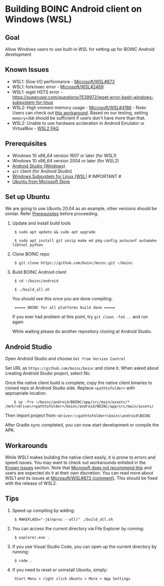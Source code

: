 # Building BOINC Android client on Windows (WSL)

## Goal

Allow Windows users to use built-in WSL for setting up for BOINC Android development

## Known Issues

* WSL1: Slow I/O performance - [Microsoft/WSL#873](https://github.com/Microsoft/WSL/issues/873)
* WSL1: fork/exec error - [Microsoft/WSL#2469](https://github.com/microsoft/WSL/issues/2469)
* WSL1: wget HSTS error - <https://superuser.com/questions/1539972/wget-error-bash-windows-subsystem-for-linux>
* WSL2: High vmmem memory usage - [Microsoft/WSL#4166](https://github.com/microsoft/WSL/issues/4166) - Note: Users can check out [this workaround](https://github.com/microsoft/WSL/issues/4166#issuecomment-526725261). Based on our testing, setting `memory=3GB` should be sufficient if users don't have more than that.
* WSL2: Unable to use hardware accleration in Android Emulator or VirtualBox - [WSL2 FAQ](https://docs.microsoft.com/en-us/windows/wsl/wsl2-faq#will-i-be-able-to-run-wsl-2-and-other-3rd-party-virtualization-tools-such-as-vmware-or-virtualbox)

## Prerequisites

* Windows 10 x86_64 version 1607 or later (for WSL1)
* Windows 10 x86_64 version 2004 or later (for WSL2)
* [Android Studio (Windows)](https://developer.android.com/studio#downloads)
* `git` client (for Android Studio)
* [Windows Subsystem for Linux (WSL)](https://docs.microsoft.com/en-us/windows/wsl/install-win10) # IMPORTANT #
* [Ubuntu from Microsoft Store](https://wiki.ubuntu.com/WSL#Installing_Ubuntu_on_WSL_via_the_Microsoft_Store_.28Recommended.29)

## Set up Ubuntu

We are going to use Ubuntu 20.04 as an example, other versions should be similar. Refer [Prerequisites](#Prerequisites) before proceeding.

1. Update and install build tools

        $ sudo apt update && sudo apt upgrade

        $ sudo apt install git unzip make m4 pkg-config autoconf automake libtool python

1. Clone BOINC repo

        $ git clone https://github.com/boinc/boinc.git ~/boinc

1. Build BOINC Android client

        $ cd ~/boinc/android

        $ ./build_all.sh

    You should see this once you are done compiling:

        ===== BOINC for all platforms build done =====

    If you ever had problem at this point, try `git clean -fxd ..` and run again
    
    While waiting please do another repository cloning at Android Studio.

## Android Studio

Open Android Studio and choose `Get from Version Control`

Set URL as `https://github.com/boinc/boinc` and clone it. When asked about creating Android Studio project, select No.

Once the native client build is complete, copy the native client binaries to cloned repo at Android Studio side. Replace `<pathtofolder>` with appropriate location.

        $ cp -frv ~/boinc/android/BOINC/app/src/main/assets/* /mnt/<drive>/<pathtofolder>/boinc/android/BOINC/app/src/main/assets/

Then import project from `<drive>:\<pathtofolder>\boinc\android\BOINC`

After Gradle sync completed, you can now start development or compile the APK.

## Workarounds

While WSL1 makes building the native client easily, it is prone to errors and speed issues. You may want to check out workarounds enlisted in the [Known Issues](#known-issues) section. Note that [Microsoft does not recommend this](https://github.com/Microsoft/WSL/issues/873#issuecomment-463442051) and users are expected do it at their own discretion. You can read more about WSL1 and its issues at [Microsoft/WSL#873 (comment)](https://github.com/Microsoft/WSL/issues/873#issuecomment-425272829). This should be fixed with the release of WSL2.

## Tips

1. Speed up compiling by adding:

        $ MAKEFLAGS="-j$(nproc --all)" ./build_all.sh

1. You can access the current directory via File Explorer by running:

        $ explorer.exe .

1. If you use Visual Studio Code, you can open up the current directory by running:

        $ code .

1. If you need to reset or uninstall Ubuntu, simply:

        Start Menu > right click Ubuntu > More > App Settings
